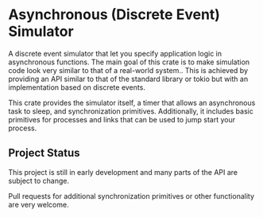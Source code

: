 # Asynchronous (Discrete Event) Simulator

A discrete event simulator that let you specify application logic in asynchronous functions.
The main goal of this crate is to make simulation code look very similar to that of a real-world system..
This is achieved by providing an API similar to that of the standard library or tokio but with an implementation based on discrete events.

This crate provides the simulator itself, a timer that allows an asynchronous task to sleep, and synchronization primitives.
Additionally, it includes basic primitives for processes and links that can be used to jump start your process.

## Project Status
This project is still in early development and many parts of the API are subject to change.

Pull requests for additional synchronization primitives or other functionality are very welcome.

